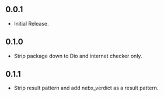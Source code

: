 ## 0.0.1
* Initial Release.

## 0.1.0
* Strip package down to Dio and internet checker only.

## 0.1.1
* Strip result pattern and add nebx_verdict as a result pattern.
